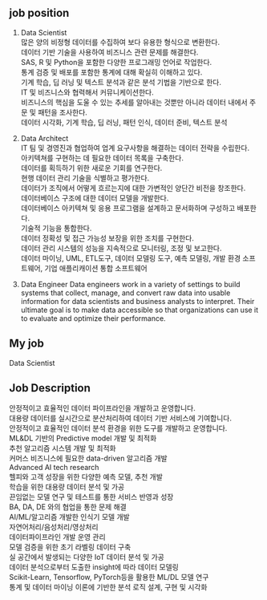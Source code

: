 ## job position
1. Data Scientist  
많은 양의 비정형 데이터를 수집하여 보다 유용한 형식으로 변환한다.  
데이터 기반 기술을 사용하여 비즈니스 관련 문제를 해결한다.  
SAS, R 및 Python을 포함한 다양한 프로그래밍 언어로 작업한다.  
통계 검증 및 배포를 포함한 통계에 대해 확실히 이해하고 있다.  
기계 학습, 딥 러닝 및 텍스트 분석과 같은 분석 기법을 기반으로 한다.  
IT 및 비즈니스와 협력해서 커뮤니케이션한다.  
비즈니스의 핵심을 도울 수 있는 추세를 알아내는 것뿐만 아니라 데이터 내에서 주문 및 패턴을 조사한다.  
데이터 시각화, 기계 학습, 딥 러닝, 패턴 인식, 데이터 준비, 텍스트 분석  

2. Data Architect  
IT 팀 및 경영진과 협업하여 업계 요구사항을 해결하는 데이터 전략을 수립한다.  
아키텍쳐를 구현하는 데 필요한 데이터 목록을 구축한다.  
데이터를 획득하기 위한 새로운 기회를 연구한다.  
현행 데이터 관리 기술을 식별하고 평가한다.  
데이터가 조직에서 어떻게 흐르는지에 대한 가변적인 양단간 비전을 창조한다.  
데이터베이스 구조에 대한 데이터 모델을 개발한다.  
데이터베이스 아키텍쳐 및 응용 프로그램을 설계하고 문서화하며 구성하고 배포한다.  
기술적 기능을 통합한다.  
데이터 정확성 및 접근 가능성 보장을 위한 조치를 구현한다.  
데이터 관리 시스템의 성능을 지속적으로 모니터링, 조정 및 보고한다.  
데이터 마이닝, UML, ETL도구, 데이터 모델링 도구, 예측 모델링, 개발 환경 소프트웨어, 기업 애플리캐이션 통합 소프트웨어  

3. Data Engineer
Data engineers work in a variety of settings to build systems that collect, manage, and convert raw data into usable information for data scientists and business analysts to interpret. Their ultimate goal is to make data accessible so that organizations can use it to evaluate and optimize their performance.

## My job  
Data Scientist

## Job Description
안정적이고 효율적인 데이터 파이프라인을 개발하고 운영합니다.  
대용량 데이터를 실시간으로 분산처리하여 데이터 기반 서비스에 기여합니다.  
안정적이고 효율적인 데이터 분석 환경을 위한 도구를 개발하고 운영합니다.  
ML&DL 기반의 Predictive model 개발 및 최적화  
추천 알고리즘 시스템 개발 및 최적화  
커머스 비즈니스에 필요한 data-driven 알고리즘 개발  
Advanced AI tech research  
헬피와 고객 성장을 위한 다양한 예측 모델, 추천 개발  
학습을 위한 대용량 데이터 분석 및 가공  
끈임없는 모델 연구 및 테스트를 통한 서비스 반영과 성장  
BA, DA, DE 와의 협업을 통한 문제 해결  
AI/ML/알고리즘 개발한 인식기 모델 개발  
자연어처리/음성처리/영상처리  
데이터파이프라인 개발 운영 관리  
모델 검증을 위한 초기 라벨링 데이터 구축   
실 공간에서 발생되는 다양한 IoT 데이터 분석 및 가공  
데이터 분석으로부터 도출한 insight에 따라 데이터 모델링  
Scikit-Learn, Tensorflow, PyTorch등을 활용한 ML/DL 모델 연구  
통계 및 데이터 마이닝 이론에 기반한 분석 로직 설계, 구현 및 시각화  
